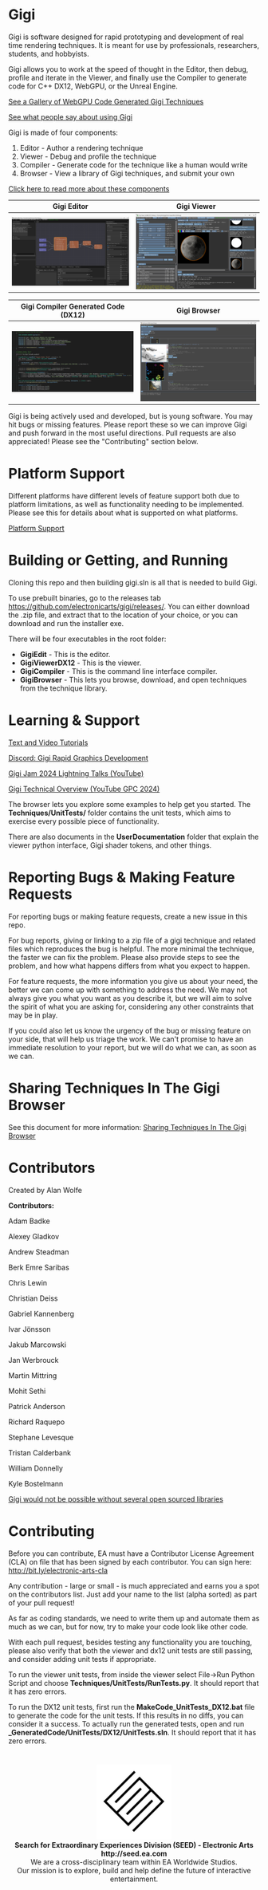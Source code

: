 # Gigi

Gigi is software designed for rapid prototyping and development of real time rendering techniques. It is meant for use by professionals, researchers, students, and hobbyists.

Gigi allows you to work at the speed of thought in the Editor, then debug, profile and iterate in the Viewer, and finally use the Compiler to generate code for C++ DX12, WebGPU, or the Unreal Engine.

[See a Gallery of WebGPU Code Generated Gigi Techniques](https://electronicarts.github.io/gigi/)

[See what people say about using Gigi](readme/testimonials.md)

Gigi is made of four components:

1. Editor - Author a rendering technique
2. Viewer - Debug and profile the technique
3. Compiler - Generate code for the technique like a human would write
4. Browser - View a library of Gigi techniques, and submit your own

[Click here to read more about these components](readme/Overview.md)

Gigi Editor | Gigi Viewer
:-----:|:------:|
[![A screenshot of the Gigi Editor](readme/editor.png)](readme/editor.png) | [![A screenshot of the Gigi Viewer](readme/viewer.png)](readme/viewer.png)

Gigi Compiler Generated Code (DX12) | Gigi Browser
:-----:|:------:|
[![A screenshot of the Gigi Generated C++ / DX12 code](readme/code.png)](readme/code.png) | [![A screenshot of the Gigi Browser](readme/browser.png)](readme/browser.png)

Gigi is being actively used and developed, but is young software. You may hit bugs or missing features. Please report these so we can improve Gigi and push forward in the most useful directions. Pull requests are also appreciated! Please see the "Contributing" section below.

# Platform Support

Different platforms have different levels of feature support both due to platform limitations, as well as functionality needing to be implemented.  Please see this for details about what is supported on what platforms.

[Platform Support](readme/platformSupport.md)

# Building or Getting, and Running

Cloning this repo and then building gigi.sln is all that is needed to build Gigi.

To use prebuilt binaries, go to the releases tab https://github.com/electronicarts/gigi/releases/.  You can either download the .zip file, and extract that to the location of your choice, or you can download and run the installer exe.

There will be four executables in the root folder:

* **GigiEdit** - This is the editor.
* **GigiViewerDX12** - This is the viewer. 
* **GigiCompiler** - This is the command line interface compiler.
* **GigiBrowser** - This lets you browse, download, and open techniques from the technique library.

# Learning & Support

[Text and Video Tutorials](readme/tutorials/readme.md)

[Discord: Gigi Rapid Graphics Development](https://discord.gg/HPzqAw2H3k)

[Gigi Jam 2024 Lightning Talks (YouTube)](https://www.youtube.com/watch?v=m62ePwK33PM)

[Gigi Technical Overview (YouTube GPC 2024)](https://www.youtube.com/watch?v=MgCR-Kky628)

The browser lets you explore some examples to help get you started.  The **Techniques/UnitTests/** folder contains the unit tests, which aims to exercise every possible piece of functionality.

There are also documents in the **UserDocumentation** folder that explain the viewer python interface, Gigi shader tokens, and other things.

# Reporting Bugs & Making Feature Requests

For reporting bugs or making feature requests, create a new issue in this repo.

For bug reports, giving or linking to a zip file of a gigi technique and related files which reproduces the bug is helpful.  The more minimal the technique, the faster we can fix the problem.  Please also provide steps to see the problem, and how what happens differs from what you expect to happen.

For feature requests, the more information you give us about your need, the better we can come up with something to address the need.  We may not always give you what you want as you describe it, but we will aim to solve the spirit of what you are asking for, considering any other constraints that may be in play.

If you could also let us know the urgency of the bug or missing feature on your side, that will help us triage the work.  We can't promise to have an immediate resolution to your report, but we will do what we can, as soon as we can.

# Sharing Techniques In The Gigi Browser

See this document for more information: [Sharing Techniques In The Gigi Browser](readme/BrowserSharing.md)

# Contributors

Created by Alan Wolfe

**Contributors:**

Adam Badke

Alexey Gladkov

Andrew Steadman

Berk Emre Saribas

Chris Lewin

Christian Deiss

Gabriel Kannenberg

Ivar Jönsson

Jakub Marcowski

Jan Werbrouck

Martin Mittring

Mohit Sethi

Patrick Anderson

Richard Raquepo

Stephane Levesque

Tristan Calderbank

William Donnelly

Kyle Bostelmann

[Gigi would not be possible without several open sourced libraries](readme/OSS.md)

# Contributing

Before you can contribute, EA must have a Contributor License Agreement (CLA) on file that has been signed by each contributor.
You can sign here: http://bit.ly/electronic-arts-cla

Any contribution - large or small - is much appreciated and earns you a spot on the contributors list. Just add your name to the list (alpha sorted) as part of your pull request!

As far as coding standards, we need to write them up and automate them as much as we can, but for now, try to make your code look like other code.

With each pull request, besides testing any functionality you are touching, please also verify that both the viewer and dx12 unit tests are still passing, and consider adding unit tests if appropriate.

To run the viewer unit tests, from inside the viewer select File->Run Python Script and choose **Techniques/UnitTests/RunTests.py**.  It should report that it has zero errors.

To run the DX12 unit tests, first run the **MakeCode_UnitTests_DX12.bat** file to generate the code for the unit tests.  If this results in no diffs, you can consider it a success.  To actually run the generated tests, open and run **_GeneratedCode/UnitTests/DX12/UnitTests.sln**.  It should report that it has zero errors.

#

<p align="center"><a href="https://seed.ea.com"><img src="readme/SEED.jpg" width="150px"></a><br>
<b>Search for Extraordinary Experiences Division (SEED) - Electronic Arts <br> http://seed.ea.com</b><br>
We are a cross-disciplinary team within EA Worldwide Studios.<br>
Our mission is to explore, build and help define the future of interactive entertainment.</p>
